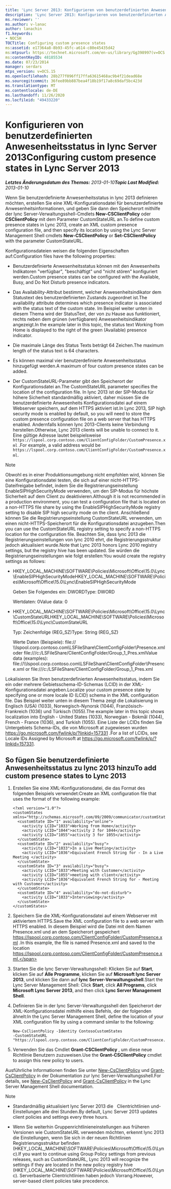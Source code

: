 ```yaml
---
title: 'Lync Server 2013: Konfigurieren von benutzerdefinierten Anwesenheitsstatus'
description: 'Lync Server 2013: Konfigurieren von benutzerdefinierten Anwesenheitsstatus.'
ms.reviewer: ''
ms.author: v-lanac
author: lanachin
f1.keywords:
- NOCSH
TOCTitle: Configuring custom presence states
ms:assetid: e17364a8-8b93-45fc-a614-c80e45435d42
ms:mtpsurl: https://technet.microsoft.com/en-us/library/Gg398997(v=OCS.15)
ms:contentKeyID: 48185534
ms.date: 07/23/2014
manager: serdars
mtps_version: v=OCS.15
ms.openlocfilehash: 28b277f096ff17ffa63615468ac9b4f21dead68e
ms.sourcegitcommit: 36fee89bb887bea4f18b19f17a8c69daf5bc423d
ms.translationtype: MT
ms.contentlocale: de-DE
ms.lasthandoff: 11/26/2020
ms.locfileid: "49433220"
---
```

# <a name="configuring-custom-presence-states-in-lync-server-2013"></a><span data-ttu-id="178cc-103">Konfigurieren von benutzerdefinierten Anwesenheitsstatus in lync Server 2013</span><span class="sxs-lookup"><span data-stu-id="178cc-103">Configuring custom presence states in Lync Server 2013</span></span>

<div data-xmlns="http://www.w3.org/1999/xhtml">

<div class="topic" data-xmlns="http://www.w3.org/1999/xhtml" data-msxsl="urn:schemas-microsoft-com:xslt" data-cs="https://msdn.microsoft.com/">

<div data-asp="https://msdn2.microsoft.com/asp">



</div>

<div id="mainSection">

<div id="mainBody"><span data-ttu-id="178cc-104">

<span> </span></span><span class="sxs-lookup"><span data-stu-id="178cc-104">

<span> </span></span></span>

<span data-ttu-id="178cc-105">_**Letztes Änderungsdatum des Themas:** 2013-01-10_</span><span class="sxs-lookup"><span data-stu-id="178cc-105">_**Topic Last Modified:** 2013-01-10_</span></span>

<span data-ttu-id="178cc-106">Wenn Sie benutzerdefinierte Anwesenheitsstatus in lync 2013 definieren möchten, erstellen Sie eine XML-Konfigurationsdatei für benutzerdefinierte Anwesenheitsinformationen, und geben Sie dann den Speicherort mithilfe der lync Server-Verwaltungsshell-Cmdlets **New-CSClientPolicy** oder **CSClientPolicy** mit dem Parameter CustomStateURL an.</span><span class="sxs-lookup"><span data-stu-id="178cc-106">To define custom presence states in Lync 2013, create an XML custom presence configuration file, and then specify its location by using the Lync Server Management Shell cmdlets **New-CSClientPolicy** or **Set-CSClientPolicy** with the parameter CustomStateURL.</span></span>

<span data-ttu-id="178cc-107">Konfigurationsdateien weisen die folgenden Eigenschaften auf:</span><span class="sxs-lookup"><span data-stu-id="178cc-107">Configuration files have the following properties:</span></span>

  - <span data-ttu-id="178cc-108">Benutzerdefinierte Anwesenheitsstatus können mit den Anwesenheits Indikatoren "verfügbar", "beschäftigt" und "nicht stören" konfiguriert werden.</span><span class="sxs-lookup"><span data-stu-id="178cc-108">Custom presence states can be configured with the Available, Busy, and Do Not Disturb presence indicators.</span></span>

  - <span data-ttu-id="178cc-109">Das Availability-Attribut bestimmt, welcher Anwesenheitsindikator dem Statustext des benutzerdefinierten Zustands zugeordnet ist.</span><span class="sxs-lookup"><span data-stu-id="178cc-109">The availability attribute determines which presence indicator is associated with the status text of the custom state.</span></span> <span data-ttu-id="178cc-110">Im Beispiel weiter unten in diesem Thema wird der StatusText, der von zu Hause aus funktioniert, rechts neben dem grünen (verfügbaren) Anwesenheitsindikator angezeigt.</span><span class="sxs-lookup"><span data-stu-id="178cc-110">In the example later in this topic, the status text Working from Home is displayed to the right of the green (Available) presence indicator.</span></span>

  - <span data-ttu-id="178cc-111">Die maximale Länge des Status Texts beträgt 64 Zeichen.</span><span class="sxs-lookup"><span data-stu-id="178cc-111">The maximum length of the status text is 64 characters.</span></span>

  - <span data-ttu-id="178cc-112">Es können maximal vier benutzerdefinierte Anwesenheitsstatus hinzugefügt werden.</span><span class="sxs-lookup"><span data-stu-id="178cc-112">A maximum of four custom presence states can be added.</span></span>

  - <span data-ttu-id="178cc-113">Der CustomStateURL-Parameter gibt den Speicherort der Konfigurationsdatei an.</span><span class="sxs-lookup"><span data-stu-id="178cc-113">The CustomStateURL parameter specifies the location of the configuration file.</span></span> <span data-ttu-id="178cc-114">In lync 2013 ist der SIP-Modus für höhere Sicherheit standardmäßig aktiviert, daher müssen Sie die benutzerdefinierte Anwesenheits Konfigurationsdatei auf einem Webserver speichern, auf dem HTTPS aktiviert ist.</span><span class="sxs-lookup"><span data-stu-id="178cc-114">In Lync 2013, SIP high security mode is enabled by default, so you will need to store the custom presence configuration file on a web server that has HTTPS enabled.</span></span> <span data-ttu-id="178cc-115">Andernfalls können lync 2013-Clients keine Verbindung herstellen.</span><span class="sxs-lookup"><span data-stu-id="178cc-115">Otherwise, Lync 2013 clients will be unable to connect to it.</span></span> <span data-ttu-id="178cc-116">Eine gültige Adresse lautet beispielsweise `https://lspool.corp.contoso.com/ClientConfigFolder/CustomPresence.xml` .</span><span class="sxs-lookup"><span data-stu-id="178cc-116">For example, a valid address would be `https://lspool.corp.contoso.com/ClientConfigFolder/CustomPresence.xml`.</span></span>

<div>


> [!NOTE]  
> <span data-ttu-id="178cc-117">Obwohl es in einer Produktionsumgebung nicht empfohlen wird, können Sie eine Konfigurationsdatei testen, die sich auf einer nicht-HTTPS-Dateifreigabe befindet, indem Sie die Registrierungseinstellung EnableSIPHighSecurityMode verwenden, um den SIP-Modus für höchste Sicherheit auf dem Client zu deaktivieren.</span><span class="sxs-lookup"><span data-stu-id="178cc-117">Although it is not recommended in a production environment, you can test a configuration file that is located on a non-HTTPS file share by using the EnableSIPHighSecurityMode registry setting to disable SIP high security mode on the client.</span></span> <span data-ttu-id="178cc-118">Anschließend können Sie die Registrierungseinstellung CustomStateURL verwenden, um einen nicht-HTTPS-Speicherort für die Konfigurationsdatei anzugeben.</span><span class="sxs-lookup"><span data-stu-id="178cc-118">Then you can use the CustomStateURL registry setting to specify a non-HTTPS location for the configuration file.</span></span> <span data-ttu-id="178cc-119">Beachten Sie, dass lync 2013 die Registrierungseinstellungen von lync 2010 ehrt, die Registrierungsstruktur jedoch aktualisiert wurde.</span><span class="sxs-lookup"><span data-stu-id="178cc-119">Note that Lync 2013 honors Lync 2010 registry settings, but the registry hive has been updated.</span></span> <span data-ttu-id="178cc-120">Sie würden die Registrierungseinstellungen wie folgt erstellen:</span><span class="sxs-lookup"><span data-stu-id="178cc-120">You would create the registry settings as follows:</span></span> 
> <UL>
> <LI>
> <P><span data-ttu-id="178cc-121">HKEY_LOCAL_MACHINE\SOFTWARE\Policies\Microsoft\Office\15.0\Lync\EnableSIPHighSecurityMode</span><span class="sxs-lookup"><span data-stu-id="178cc-121">HKEY_LOCAL_MACHINE\SOFTWARE\Policies\Microsoft\Office\15.0\Lync\EnableSIPHighSecurityMode</span></span></P>
> <P><span data-ttu-id="178cc-122">Geben Sie Folgendes ein: DWORD</span><span class="sxs-lookup"><span data-stu-id="178cc-122">Type: DWORD</span></span></P>
> <P><span data-ttu-id="178cc-123">Wertdaten: 0</span><span class="sxs-lookup"><span data-stu-id="178cc-123">Value data: 0</span></span></P>
> <LI>
> <P><span data-ttu-id="178cc-124">HKEY_LOCAL_MACHINE\SOFTWARE\Policies\Microsoft\Office\15.0\Lync\CustomStateURL</span><span class="sxs-lookup"><span data-stu-id="178cc-124">HKEY_LOCAL_MACHINE\SOFTWARE\Policies\Microsoft\Office\15.0\Lync\CustomStateURL</span></span></P>
> <P><span data-ttu-id="178cc-125">Typ: Zeichenfolge (REG_SZ)</span><span class="sxs-lookup"><span data-stu-id="178cc-125">Type: String (REG_SZ)</span></span></P>
> <P><span data-ttu-id="178cc-126">Werte Daten (Beispiele): file:// \\lspool.corp.contoso.com\LSFileShare\ClientConfigFolder\Presence.xml oder file:///c:/LSFileShare/ClientConfigFolder/Group_1_Pres.xml</span><span class="sxs-lookup"><span data-stu-id="178cc-126">Value data (examples): file://\\lspool.corp.contoso.com\LSFileShare\ClientConfigFolder\Presence.xml or file:///c:/LSFileShare/ClientConfigFolder/Group_1_Pres.xml</span></span></P></LI></UL>



</div>

<span data-ttu-id="178cc-127">Lokalisieren Sie Ihren benutzerdefinierten Anwesenheitsstatus, indem Sie ein oder mehrere Gebietsschema-ID-Schemas (LCID) in der XML-Konfigurationsdatei angeben.</span><span class="sxs-lookup"><span data-stu-id="178cc-127">Localize your custom presence state by specifying one or more locale ID (LCID) schema in the XML configuration file.</span></span> <span data-ttu-id="178cc-128">Das Beispiel weiter unten in diesem Thema zeigt die Lokalisierung in Englisch (USA) (1033), Norwegisch-Nynorsk (1044), Französisch-Frankreich (1036) und Türkisch (1055).</span><span class="sxs-lookup"><span data-stu-id="178cc-128">The example later in this topic shows localization into English - United States (1033), Norwegian - Bokmål (1044), French - France (1036), and Turkish (1055).</span></span> <span data-ttu-id="178cc-129">Eine Liste der LCIDs finden Sie Untergebiets Schema-IDs, die von Microsoft at zugewiesen wurden <https://go.microsoft.com/fwlink/p/?linkid=157331> .</span><span class="sxs-lookup"><span data-stu-id="178cc-129">For a list of LCIDs, see Locale IDs Assigned by Microsoft at <https://go.microsoft.com/fwlink/p/?linkid=157331>.</span></span>

<div>

## <a name="to-add-custom-presence-states-to-lync-2013"></a><span data-ttu-id="178cc-130">So fügen Sie benutzerdefinierte Anwesenheitsstatus zu lync 2013 hinzu</span><span class="sxs-lookup"><span data-stu-id="178cc-130">To add custom presence states to Lync 2013</span></span>

1.  <span data-ttu-id="178cc-131">Erstellen Sie eine XML-Konfigurationsdatei, die das Format des folgenden Beispiels verwendet:</span><span class="sxs-lookup"><span data-stu-id="178cc-131">Create an XML configuration file that uses the format of the following example:</span></span>
    
        <?xml version="1.0"?>
        <customStates xmlns="http://schemas.microsoft.com/09/2009/communicator/customStates">
          <customState ID="1" availability="online">
            <activity LCID="1033">Working from Home</activity>
            <activity LCID="1044">activity 2 for 1044</activity>
            <activity LCID="1055">activity 3 for 1055</activity>
          </customState>
          <customState ID="2" availability="busy">
            <activity LCID="1033">In a Live Meeting</activity>
            <activity LCID="1036">Equivalent French String for - In a Live Meeting </activity>
          </customState>
          <customState ID="3" availability="busy">
            <activity LCID="1033">Meeting with Customer</activity>
            <activity LCID="1055">meeting with client</activity>
            <activity LCID="1036">Equivalent French String for - Meeting with Customer</activity>
          </customState>
          <customState ID="4" availability="do-not-disturb">
            <activity LCID="1033">Interviewing</activity>
          </customState>
        </customStates>

2.  <span data-ttu-id="178cc-132">Speichern Sie die XML-Konfigurationsdatei auf einem Webserver mit aktiviertem HTTPS.</span><span class="sxs-lookup"><span data-stu-id="178cc-132">Save the XML configuration file to a web server with HTTPS enabled.</span></span> <span data-ttu-id="178cc-133">In diesem Beispiel wird die Datei mit dem Namen Presence.xml und an dem Speicherort gespeichert https://lspool.corp.contoso.com/ClientConfigFolder/CustomPresence.xml .</span><span class="sxs-lookup"><span data-stu-id="178cc-133">In this example, the file is named Presence.xml and saved to the location https://lspool.corp.contoso.com/ClientConfigFolder/CustomPresence.xml.</span></span>

3.  <span data-ttu-id="178cc-134">Starten Sie die lync Server-Verwaltungsshell: Klicken Sie auf **Start**, klicken Sie auf **Alle Programme**, klicken Sie auf **Microsoft lync Server 2013**, und klicken Sie dann auf **lync Server-Verwaltungsshell**.</span><span class="sxs-lookup"><span data-stu-id="178cc-134">Start the Lync Server Management Shell: Click **Start**, click **All Programs**, click **Microsoft Lync Server 2013**, and then click **Lync Server Management Shell**.</span></span>

4.  <span data-ttu-id="178cc-135">Definieren Sie in der lync Server-Verwaltungsshell den Speicherort der XML-Konfigurationsdatei mithilfe eines Befehls, der der folgenden ähnelt:</span><span class="sxs-lookup"><span data-stu-id="178cc-135">In the Lync Server Management Shell, define the location of your XML configuration file by using a command similar to the following:</span></span>
    
        New-CsClientPolicy -Identity ContosoCustomStates 
        -CustomStateURL "https://lspool.corp.contoso.com/ClientConfigFolder/CustomPresence.xml"

5.  <span data-ttu-id="178cc-136">Verwenden Sie das Cmdlet **Grant-CSClientPolicy** , um diese neue Richtlinie Benutzern zuzuweisen.</span><span class="sxs-lookup"><span data-stu-id="178cc-136">Use the **Grant-CSClientPolicy** cmdlet to assign this new policy to users.</span></span>

<span data-ttu-id="178cc-137">Ausführliche Informationen finden Sie unter [New-CsClientPolicy](https://docs.microsoft.com/powershell/module/skype/New-CsClientPolicy) und [Grant-CsClientPolicy](https://docs.microsoft.com/powershell/module/skype/Grant-CsClientPolicy) in der Dokumentation zur lync Server-Verwaltungsshell.</span><span class="sxs-lookup"><span data-stu-id="178cc-137">For details, see [New-CsClientPolicy](https://docs.microsoft.com/powershell/module/skype/New-CsClientPolicy) and [Grant-CsClientPolicy](https://docs.microsoft.com/powershell/module/skype/Grant-CsClientPolicy) in the Lync Server Management Shell documentation.</span></span>

<div>


> [!NOTE]  
> <UL>
> <LI>
> <P><span data-ttu-id="178cc-138">Standardmäßig aktualisiert lync Server 2013 die &nbsp; Clientrichtlinien und-Einstellungen alle drei Stunden.</span><span class="sxs-lookup"><span data-stu-id="178cc-138">By default, Lync Server 2013&nbsp;updates client policies and settings every three hours.</span></span></P>
> <LI>
> <P><span data-ttu-id="178cc-139">Wenn Sie weiterhin Gruppenrichtlinieneinstellungen aus früheren Versionen wie CustomStateURL verwenden möchten, erkennt lync 2013 die Einstellungen, wenn Sie sich in der neuen Richtlinien Registrierungsstruktur befinden (HKEY_LOCAL_MACHINE\SOFTWARE\Policies\Microsoft\Office\15.0\Lync).</span><span class="sxs-lookup"><span data-stu-id="178cc-139">If you want to continue using Group Policy settings from previous releases, such as CustomStateURL, Lync 2013 will recognize the settings if they are located in the new policy registry hive (HKEY_LOCAL_MACHINE\SOFTWARE\Policies\Microsoft\Office\15.0\Lync).</span></span> <span data-ttu-id="178cc-140">Serverbasierte Clientrichtlinien haben jedoch Vorrang.</span><span class="sxs-lookup"><span data-stu-id="178cc-140">However, server-based client policies take precedence.</span></span></P></LI></UL><span data-ttu-id="178cc-141">



</div>

</div>

</div>

<span> </span>

</div>

</div>

</span><span class="sxs-lookup"><span data-stu-id="178cc-141">



</div>

</div>

</div>

<span> </span>

</div>

</div>

</span></span></div>

